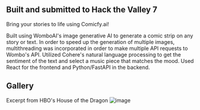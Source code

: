 ## Built and submitted to Hack the Valley 7
Bring your stories to life using Comicfy.ai!

Built using WomboAI's image generative AI to generate a comic strip on any story or text. In order to speed up the generation of multiple images, multithreading was incorporated in order to make multiple API requests to Wombo's API. Utilized Cohere's natural language processing to get the sentiment of the text and select a music piece that matches the mood. Used React for the frontend and Python/FastAPI in the backend.

## Gallery
Excerpt from HBO's House of the Dragon
![image](https://user-images.githubusercontent.com/74084786/218353501-638c3d07-6504-4e35-bcde-a1d6549ed044.png)
